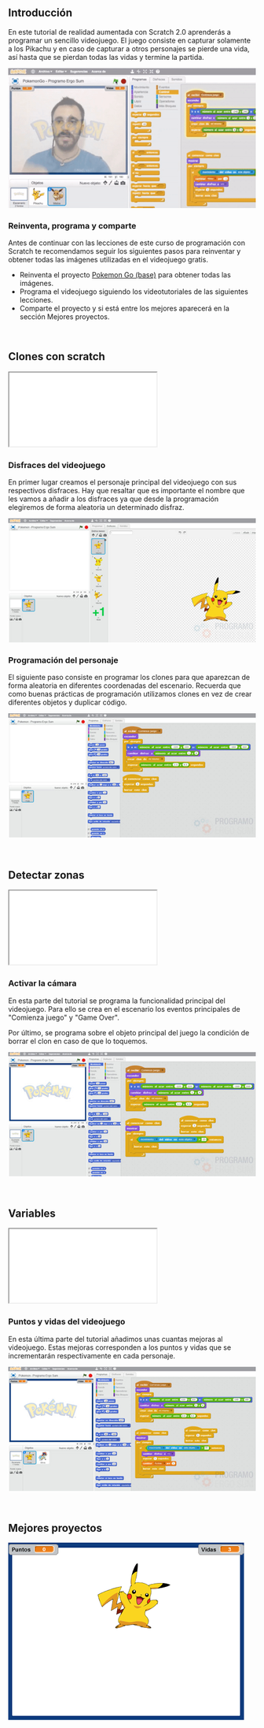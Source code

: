 ## Introducción

En este tutorial de realidad aumentada con Scratch 2.0 aprenderás a programar un sencillo videojuego. El juego consiste en capturar solamente a los Pikachu y en caso de capturar a otros personajes se pierde una vida, así hasta que se pierdan todas las vidas y termine la partida.

![](img/preview.gif "Pokemon Go con Scratch")

### Reinventa, programa y comparte

Antes de continuar con las lecciones de este curso de programación con Scratch te recomendamos seguir los siguientes pasos para reinventar y obtener todas las imágenes utilizadas en el videojuego gratis.

- Reinventa el proyecto [Pokemon Go (base)](https://scratch.mit.edu/projects/147157486/editor) para obtener todas las imágenes.
- Programa el videojuego siguiendo los videotutoriales de las siguientes lecciones.
- Comparte el proyecto y si está entre los mejores aparecerá en la sección Mejores proyectos.



<br />



## Clones con scratch

<div class="iframe">
  <iframe src="//www.youtube.com/embed/RIGKRIjiWPs" allowfullscreen></iframe>
</div>

### Disfraces del videojuego

En primer lugar creamos el personaje principal del videojuego con sus respectivos disfraces. Hay que resaltar que es importante el nombre que les vamos a añadir a los disfraces ya que desde la programación elegiremos de forma aleatoria un determinado disfraz.

![](img/disfraces.jpg "Disfraces del videojuego")

### Programación del personaje

El siguiente paso consiste en programar los clones para que aparezcan de forma aleatoria en diferentes coordenadas del escenario. Recuerda que como buenas prácticas de programación utilizamos clones en vez de crear diferentes objetos y duplicar código.

![](img/clones.jpg "Programación del personaje")



<br />



## Detectar zonas

<div class="iframe">
  <iframe src="//www.youtube.com/embed/YuBNIvwG1Ok" allowfullscreen></iframe>
</div>

### Activar la cámara

En esta parte del tutorial se programa la funcionalidad principal del videojuego. Para ello se crea en el escenario los eventos principales de "Comienza juego" y "Game Over".

Por último, se programa sobre el objeto principal del juego la condición de borrar el clon en caso de que lo toquemos.

![](img/programacion.jpg "Activar la cámara")



<br />



## Variables

<div class="iframe">
  <iframe src="//www.youtube.com/embed/Hsez5TZwPOg" allowfullscreen></iframe>
</div>

### Puntos y vidas del videojuego

En esta última parte del tutorial añadimos unas cuantas mejoras al videojuego. Estas mejoras corresponden a los puntos y vidas que se incrementarán respectivamente en cada personaje.

![](img/variables.jpg "Puntos y vidas del videojuego")



<br />



## Mejores proyectos

![](img/proyecto-inedu.gif "inedu")
